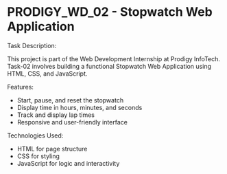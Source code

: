 # PRODIGY_WD_02 - Stopwatch Web Application

Task Description:

This project is part of the Web Development Internship at Prodigy InfoTech.
Task-02 involves building a functional Stopwatch Web Application using HTML, CSS, and JavaScript.

Features:

- Start, pause, and reset the stopwatch
- Display time in hours, minutes, and seconds
- Track and display lap times
- Responsive and user-friendly interface

Technologies Used:

- HTML for page structure
- CSS for styling
- JavaScript for logic and interactivity
